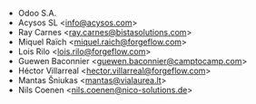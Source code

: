 - Odoo S.A.
- Acysos SL \<<info@acysos.com>\>
- Ray Carnes \<<ray.carnes@bistasolutions.com>\>
- Miquel Raïch \<<miquel.raich@forgeflow.com>\>
- Lois Rilo \<<lois.rilo@forgeflow.com>\>
- Guewen Baconnier \<<guewen.baconnier@camptocamp.com>\>
- Héctor Villarreal \<<hector.villarreal@forgeflow.com>\>
- Mantas Šniukas \<<mantas@vialaurea.lt>\>
- Nils Coenen \<<nils.coenen@nico-solutions.de>\>
